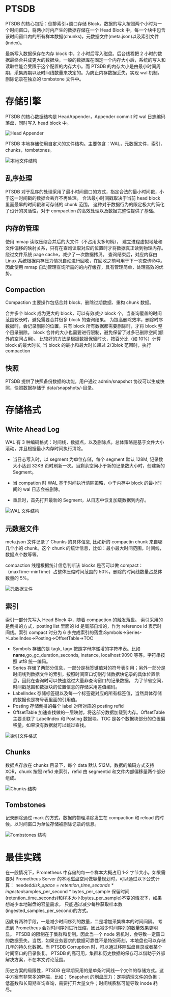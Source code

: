 # PTSDB

PTSDB 的核心包括：倒排索引+窗口存储 Block。数据的写入按照两个小时为一个时间窗口，将两小时内产生的数据存储在一个 Head Block 中，每一个块中包含该时间窗口内的所有样本数据(chunks)，元数据文件(meta.json)以及索引文件(index)。

最新写入数据保存在内存 block 中，2 小时后写入磁盘。后台线程把 2 小时的数据最终合并成更大的数据块，一般的数据库在固定一个内存大小后，系统的写入和读取性能会受限于这个配置的内存大小。而 PTSDB 的内存大小是由最小时间周期，采集周期以及时间线数量来决定的。为防止内存数据丢失，实现 wal 机制。删除记录在独立的 tombstone 文件中。

# 存储引擎

PTSDB 的核心数据结构是 HeadAppender，Appender commit 时 wal 日志编码落盘，同时写入 head block 中。

![Head Appender](https://s2.ax1x.com/2019/11/20/MW5ui8.png)

PTSDB 本地存储使用自定义的文件结构。主要包含：WAL，元数据文件，索引，chunks，tombstones。

![本地文件结构](https://s2.ax1x.com/2019/11/20/MW53ss.png)

## 乱序处理

PTSDB 对于乱序的处理采用了最小时间窗口的方式，指定合法的最小时间戳，小于这一时间戳的数据会丢弃不再处理。
合法最小时间戳取决于当前 head block 里面最早的时间戳和可存储的 chunk 范围。
这种对于数据行为的限定极大的简化了设计的灵活性，对于 compaction 的高效处理以及数据完整性提供了基础。

## 内存的管理

使用 mmap 读取压缩合并后的大文件（不占用太多句柄），
建立进程虚拟地址和文件偏移的映射关系，只有在查询读取对应的位置时才将数据真正读到物理内存。
绕过文件系统 page cache，减少了一次数据拷贝。
查询结束后，对应内存由 Linux 系统根据内存压力情况自动进行回收，在回收之前可用于下一次查询命中。
因此使用 mmap 自动管理查询所需的的内存缓存，具有管理简单，处理高效的优势。

## Compaction

Compaction 主要操作包括合并 block、删除过期数据、重构 chunk 数据。

合并多个 block 成为更大的 block，可以有效减少 block 个，当查询覆盖的时间范围较长时，避免需要合并很多 block 的查询结果。
为提高删除效率，删除时序数据时，会记录删除的位置，只有 block 所有数据都需要删除时，才将 block 整个目录删除。
block 合并的大小也需要进行限制，避免保留了过多已删除空间(额外的空间占用)。
比较好的方法是根据数据保留时长，按百分比（如 10%）计算 block 的最大时长, 当 block 的最小和最大时长超过 2/3blok 范围时，执行 compaction

## 快照

PTSDB 提供了快照备份数据的功能，用户通过 admin/snapshot 协议可以生成快照，快照数据存储于 data/snapshots/-目录。

# 存储格式

## Write Ahead Log

WAL 有 3 种编码格式：时间线，数据点，以及删除点。总体策略是基于文件大小滚动，并且根据最小内存时间执行清除。

- 当日志写入时，以 segment 为单位存储，每个 segment 默认 128M, 记录数大小达到 32KB 页时刷新一次。当剩余空间小于新的记录数大小时，创建新的 Segment。

- 当 compation 时 WAL 基于时间执行清除策略，小于内存中 block 的最小时间的 wal 日志会被删除。

- 重启时，首先打开最新的 Segment，从日志中恢复加载数据到内存。​

![WAL 文件结构](https://s2.ax1x.com/2019/11/20/MW5dWF.png)

## 元数据文件

meta.json 文件记录了 Chunks 的具体信息, 比如新的 compactin chunk 来自哪几个小的 chunk。这个 chunk 的统计信息，比如：最小最大时间范围，时间线，数据点个数等等。

compaction 线程根据统计信息判断该 blocks 是否可以做 compact：（maxTime-minTime）占整体压缩时间范围的 50%，删除的时间线数量占总体数量的 5%。

![元数据文件](https://s2.ax1x.com/2019/11/20/MW55yd.png)

## 索引

索引一部分先写入 Head Block 中，随着 compaction 的触发落盘。
索引采用的是倒排的方式，posting list 里面的 id 是局部自增的，作为 reference id 表示时间线。索引 compact 时分为 6 步完成索引的落盘:Symbols->Series->LabelIndex->Posting->OffsetTable->TOC

- Symbols 存储的是 tagk, tagv 按照字母序递增的字符串表。比如**name**,go_gc_duration_seconds, instance, localhost:9090 等等。字符串按照 utf8 统一编码。
- Series 存储了两部分信息，一部分是标签键值对的符号表引用；另外一部分是时间线到数据文件的索引，按照时间窗口切割存储数据块记录的具体位置信息，因此在查询时可以快速跳过大量非查询窗口的记录数据，
  为了节省空间，时间戳范围和数据块的位置信息的存储采用差值编码。
- LabelIndex 存储标签键以及每一个标签键对应的所有标签值，当然具体存储的数据也是符号表里面的引用值。
- Posting 存储倒排的每个 label 对所对应的 posting refid
- OffsetTable 加速查找做的一层映射，将这部分数据加载到内存。OffsetTable 主要关联了 LabelIndex 和 Posting 数据块。TOC 是各个数据块部分的位置偏移量，如果没有数据就可以跳过查找。

![索引文件格式](https://s2.ax1x.com/2019/11/20/MWIpmn.png)

## Chunks

数据点存放在 chunks 目录下，每个 data 默认 512M，数据的编码方式支持 XOR，chunk 按照 refid 来索引，refid 由 segmentid 和文件内部偏移量两个部分组成。

![Chunks 结构](https://s2.ax1x.com/2019/11/20/MWInmR.png)

## Tombstones

记录删除通过 mark 的方式，数据的物理清除发生在 compaction 和 reload 的时候。以时间窗口为单位存储被删除记录的信息。

![Tombstones 结构](https://s2.ax1x.com/2019/11/20/MWIQk6.png)

# 最佳实践

在一般情况下，Prometheus 中存储的每一个样本大概占用 1-2 字节大小。如果需要对 Prometheus Server 的本地磁盘空间做容量规划时，可以通过以下公式计算：
needed*disk_space = retention_time_seconds * ingested*samples_per_second * bytes_per_sample
保留时间(retention_time_seconds)和样本大小(bytes_per_sample)不变的情况下，如果想减少本地磁盘的容量需求，
只能通过减少每秒获取样本数(ingested_samples_per_second)的方式。

因此有两种手段，一是减少时间序列的数量，二是增加采集样本的时间间隔。
考虑到 Prometheus 会对时间序列进行压缩，因此减少时间序列的数量效果更明显。
PTSDB 的限制在于集群和复制。因此当一个 node 宕机时，会导致一定窗口的数据丢失。当然，如果业务要求的数据可靠性不是特别苛刻，本地盘也可以存储几年的持久化数据。当 PTSDB Corruption 时，可以通过移除磁盘目录或者某个时间窗口的目录恢复。
PTSDB 的高可用，集群和历史数据的保存可以借助于外部解决方案，不在本文讨论范围。

历史方案的局限性，PTSDB 在早期采用的是单条时间线一个文件的存储方式。这中方案有非常多的弊端，比如：
Snapshot 的刷盘压力：定期清理文件的负担；低基数和长周期查询查询，需要打开大量文件；时间线膨胀可能导致 inode 耗尽。
